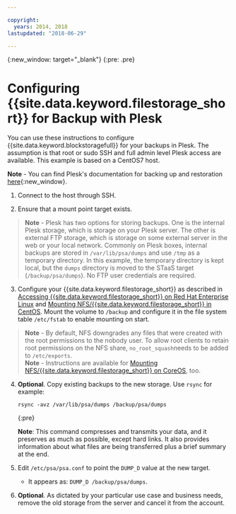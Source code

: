```yaml
---

copyright:
  years: 2014, 2018
lastupdated: "2018-06-29"

---
```

{:new_window: target="_blank"}
{:pre: .pre}
 
# Configuring {{site.data.keyword.filestorage_short}} for Backup with Plesk

You can use these instructions to configure {{site.data.keyword.blockstoragefull}} for your backups in Plesk. The assumption is that root or sudo SSH and full admin level Plesk access are available. This example is based on a CentOS7 host.

**Note** - You can find Plesk's documentation for backing up and restoration [here](https://docs.plesk.com/en-US/12.5/administrator-guide/backing-up-and-restoration.59256/){:new_window}.

1. Connect to the host through SSH.

2. Ensure that a mount point target exists. <br />
>**Note** - Plesk has two options for storing backups. One is the internal Plesk storage, which is storage on your Plesk server. The other is external FTP storage, which is storage on some external server in the web or your local network. Commonly on Plesk boxes, internal backups are stored in `/var/lib/psa/dumps` and use `/tmp` as a temporary directory. In this example, the temporary directory is kept local, but the `dumps` directory is moved to the STaaS target (`/backup/psa/dumps`). No FTP user credentials are required.
   
3. Configure your {{site.data.keyword.filestorage_short}} as described in [Accessing {{site.data.keyword.filestorage_short}} on Red Hat Enterprise Linux](accessing-file-storage-linux.html) and [Mounting NFS/{{site.data.keyword.filestorage_short}} in CentOS](mounting-nsf-file-storage.html). Mount the volume to `/backup` and configure it in the file system table `/etc/fstab` to enable mounting on start. <br />
>**Note** - By default, NFS downgrades any files that were created with the root permissions to the nobody user. To allow root clients to retain root permissions on the NFS share, `no_root_squash`needs to be added to `/etc/exports`. <br />
>**Note** - Instructions are available for [Mounting NFS/{{site.data.keyword.filestorage_short}} on CoreOS](mounting-storage-coreos.html), too. <br />

4. **Optional**. Copy existing backups to the new storage. Use `rsync` for example:
   ```
   rsync -avz /var/lib/psa/dumps /backup/psa/dumps
   ```
   {:pre}
    
    **Note**: This command compresses and transmits your data, and it preserves as much as possible, except hard links. It also provides information about what files are being transferred plus a brief summary at the end.
    
5. Edit `/etc/psa/psa.conf` to point the `DUMP_D` value at the new target. 
    - It appears as: `DUMP_D /backup/psa/dumps`. 

6. **Optional**. As dictated by your particular use case and business needs, remove the old storage from the server and cancel it from the account.

